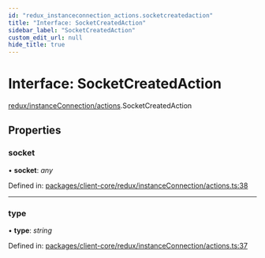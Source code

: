 ```yaml
---
id: "redux_instanceconnection_actions.socketcreatedaction"
title: "Interface: SocketCreatedAction"
sidebar_label: "SocketCreatedAction"
custom_edit_url: null
hide_title: true
---
```


# Interface: SocketCreatedAction

[redux/instanceConnection/actions](../modules/redux_instanceconnection_actions.md).SocketCreatedAction

## Properties

### socket

• **socket**: *any*

Defined in: [packages/client-core/redux/instanceConnection/actions.ts:38](https://github.com/xr3ngine/xr3ngine/blob/56376a778/packages/client-core/redux/instanceConnection/actions.ts#L38)

___

### type

• **type**: *string*

Defined in: [packages/client-core/redux/instanceConnection/actions.ts:37](https://github.com/xr3ngine/xr3ngine/blob/56376a778/packages/client-core/redux/instanceConnection/actions.ts#L37)
